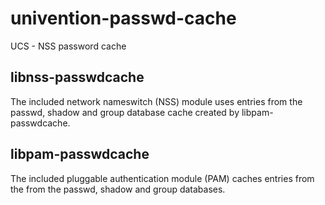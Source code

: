 # univention-passwd-cache
UCS - NSS password cache

## libnss-passwdcache
The included network nameswitch (NSS) module uses entries from the passwd, shadow and group database cache created by libpam-passwdcache.

## libpam-passwdcache
The included pluggable authentication module (PAM) caches entries from the from the passwd, shadow and group databases.
